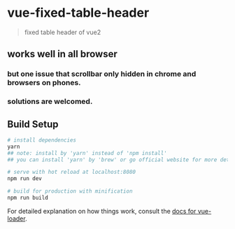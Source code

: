 # vue-fixed-table-header

> fixed table header of vue2 

## works well in all browser
### but one issue that scrollbar only hidden in chrome and browsers on phones.
### solutions are welcomed.

## Build Setup

``` bash
# install dependencies
yarn 
## note: install by 'yarn' instead of 'npm install' 
## you can install 'yarn' by 'brew' or go official website for more detail.

# serve with hot reload at localhost:8080
npm run dev

# build for production with minification
npm run build
```

For detailed explanation on how things work, consult the [docs for vue-loader](http://vuejs.github.io/vue-loader).
